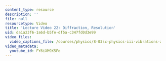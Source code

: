 ```yaml
---
content_type: resource
description: ''
file: null
resourcetype: Video
title: 'Lecture Video 22: Diffraction, Resolution'
uid: da1a23f6-1a6d-b5fe-df5a-c347fd0d3e99
video_files:
  video_captions_file: /courses/physics/8-03sc-physics-iii-vibrations-and-waves-fall-2016/resource-index/lecture-22-video/FY6iXM9X5Fo.vtt
video_metadata:
  youtube_id: FY6iXM9X5Fo
---
```

